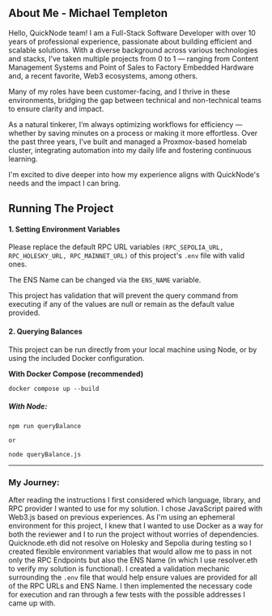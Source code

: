 ## About Me - Michael Templeton
Hello, QuickNode team! I am a Full-Stack Software Developer with over 10 years of professional experience, passionate about building efficient and scalable solutions. With a diverse background across various technologies and stacks, I’ve taken multiple projects from 0 to 1 — ranging from Content Management Systems and Point of Sales to Factory Embedded Hardware and, a recent favorite, Web3 ecosystems, among others.

Many of my roles have been customer-facing, and I thrive in these environments, bridging the gap between technical and non-technical teams to ensure clarity and impact.

As a natural tinkerer, I’m always optimizing workflows for efficiency — whether by saving minutes on a process or making it more effortless. Over the past three years, I’ve built and managed a Proxmox-based homelab cluster, integrating automation into my daily life and fostering continuous learning.

I'm excited to dive deeper into how my experience aligns with QuickNode's needs and the impact I can bring.

## Running The Project
#### 1. Setting Environment Variables
Please replace the default RPC URL variables `(RPC_SEPOLIA_URL, RPC_HOLESKY_URL, RPC_MAINNET_URL)` of this project's `.env` file with valid ones. 

The ENS Name can be changed via the `ENS_NAME` variable.

This project has validation that will prevent the query command from executing if any of the values are null or remain as the default value provided.

#### 2. Querying Balances
This project can be run directly from your local machine using Node, or by using the included Docker configuration.

**With Docker Compose (recommended)**
```
docker compose up --build
```

##### With Node:
```
npm run queryBalance

or

node queryBalance.js
```

____

### My Journey:

After reading the instructions I first considered which language, library, and RPC provider I wanted to use for my solution. I chose JavaScript paired with Web3.js based on previous experiences. As I'm using an ephemeral environment for this project, I knew that I wanted to use Docker as a way for both the reviewer and I to run the project without worries of dependencies. Quicknode.eth did not resolve on Holesky and Sepolia during testing so I created flexible environment variables that would allow me to pass in not only the RPC Endpoints but also the ENS Name (in which I use resolver.eth to verify my solution is functional). I created a validation mechanic surrounding the `.env` file that would help ensure values are provided for all of the RPC URLs and ENS Name. I then implemented the necessary code for execution and ran through a few tests with the possible addresses I came up with.